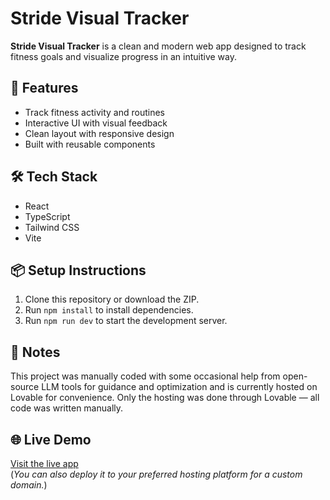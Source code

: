 # Stride Visual Tracker

**Stride Visual Tracker** is a clean and modern web app designed to track fitness goals and visualize progress in an intuitive way.

## 🚀 Features

- Track fitness activity and routines
- Interactive UI with visual feedback
- Clean layout with responsive design
- Built with reusable components

## 🛠️ Tech Stack

- React
- TypeScript
- Tailwind CSS
- Vite

## 📦 Setup Instructions

1. Clone this repository or download the ZIP.
2. Run `npm install` to install dependencies.
3. Run `npm run dev` to start the development server.

## 🤖 Notes

This project was manually coded with some occasional help from open-source LLM tools for guidance and optimization and is currently hosted on Lovable for convenience. Only the hosting was done through Lovable — all code was written manually.

## 🌐 Live Demo

[Visit the live app](https://stride-visual-tracker.lovable.app/)  
(*You can also deploy it to your preferred hosting platform for a custom domain.*)
